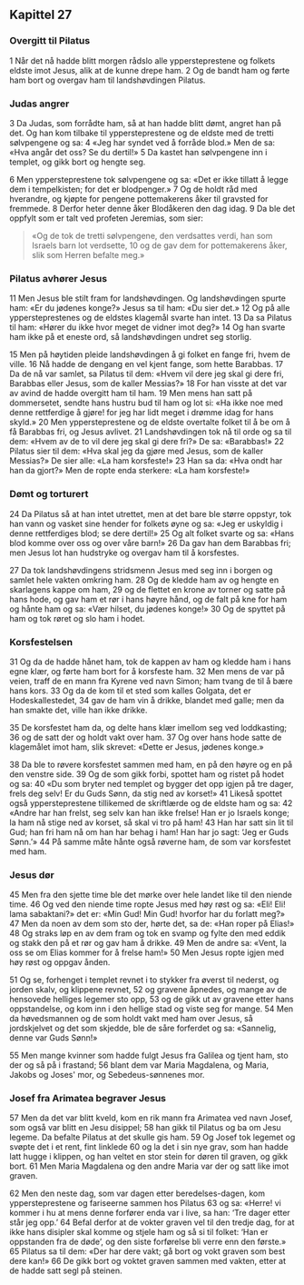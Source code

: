 ## Kapittel 27

### Overgitt til Pilatus

1 Når det nå hadde blitt morgen rådslo alle yppersteprestene og folkets eldste imot Jesus, alik at de kunne drepe ham.
2 Og de bandt ham og førte ham bort og overgav ham til landshøvdingen Pilatus.

### Judas angrer

3 Da Judas, som forrådte ham, så at han hadde blitt dømt, angret han på det. Og han kom tilbake til yppersteprestene og de eldste med de tretti sølvpengene og sa:
4 «Jeg har syndet ved å forråde blod.» Men de sa: «Hva angår det oss? Se du dertil!»
5 Da kastet han sølvpengene inn i templet, og gikk bort og hengte seg.

6 Men yppersteprestene tok sølvpengene og sa: «Det er ikke tillatt å legge dem i tempelkisten; for det er blodpenger.»
7 Og de holdt råd med hverandre, og kjøpte for pengene pottemakerens åker til gravsted for fremmede.
8 Derfor heter denne åker Blodåkeren den dag idag.
9 Da ble det oppfylt som er talt ved profeten Jeremias, som sier: 

> «Og de tok de tretti sølvpengene, 
> den verdsattes verdi, han som Israels barn lot verdsette,
> 10 og de gav dem for pottemakerens åker, slik som Herren befalte meg.»

### Pilatus avhører Jesus

11 Men Jesus ble stilt fram for landshøvdingen. Og landshøvdingen spurte ham: «Er du jødenes konge?» Jesus sa til ham: «Du sier det.»
12 Og på alle yppersteprestenes og de eldstes klagemål svarte han intet.
13 Da sa Pilatus til ham: «Hører du ikke hvor meget de vidner imot deg?»
14 Og han svarte ham ikke på et eneste ord, så landshøvdingen undret seg storlig.

15 Men på høytiden pleide landshøvdingen å gi folket en fange fri, hvem de ville.
16 Nå hadde de dengang en vel kjent fange, som hette Barabbas.
17 Da de nå var samlet, sa Pilatus til dem: «Hvem vil dere jeg skal gi dere fri, Barabbas eller Jesus, som de kaller Messias?»
18 For han visste at det var av avind de hadde overgitt ham til ham.
19 Men mens han satt på dommersetet, sendte hans hustru bud til ham og lot si: «Ha ikke noe med denne rettferdige å gjøre! for jeg har lidt meget i drømme idag for hans skyld.»
20 Men yppersteprestene og de eldste overtalte folket til å be om å få Barabbas fri, og Jesus avlivet.
21 Landshøvdingen tok nå til orde og sa til dem: «Hvem av de to vil dere jeg skal gi dere fri?» De sa: «Barabbas!»
22 Pilatus sier til dem: «Hva skal jeg da gjøre med Jesus, som de kaller Messias?» De sier alle: «La ham korsfeste!»
23 Han sa da: «Hva ondt har han da gjort?» Men de ropte enda sterkere: «La ham korsfeste!»

### Dømt og torturert

24 Da Pilatus så at han intet utrettet, men at det bare ble større oppstyr, tok han vann og vasket sine hender for folkets øyne og sa: «Jeg er uskyldig i denne rettferdiges blod; se dere dertil!»
25 Og alt folket svarte og sa: «Hans blod komme over oss og over våre barn!»
26 Da gav han dem Barabbas fri; men Jesus lot han hudstryke og overgav ham til å korsfestes.

27 Da tok landshøvdingens stridsmenn Jesus med seg inn i borgen og samlet hele vakten omkring ham.
28 Og de kledde ham av og hengte en skarlagens kappe om ham,
29 og de flettet en krone av torner og satte på hans hode, og gav ham et rør i hans høyre hånd, og de falt på kne for ham og hånte ham og sa: «Vær hilset, du jødenes konge!»
30 Og de spyttet på ham og tok røret og slo ham i hodet.

### Korsfestelsen

31 Og da de hadde hånet ham, tok de kappen av ham og kledde ham i hans egne klær, og førte ham bort for å korsfeste ham.
32 Men mens de var på veien, traff de en mann fra Kyrene ved navn Simon; ham tvang de til å bære hans kors.
33 Og da de kom til et sted som kalles Golgata, det er Hodeskallestedet,
34 gav de ham vin å drikke, blandet med galle; men da han smakte det, ville han ikke drikke.

35 De korsfestet ham da, og delte hans klær imellom seg ved loddkasting;
36 og de satt der og holdt vakt over ham.
37 Og over hans hode satte de klagemålet imot ham, slik skrevet: «Dette er Jesus, jødenes konge.»

38 Da ble to røvere korsfestet sammen med ham, en på den høyre og en på den venstre side.
39 Og de som gikk forbi, spottet ham og ristet på hodet og sa:
40 «Du som bryter ned templet og bygger det opp igjen på tre dager, frels deg selv! Er du Guds Sønn, da stig ned av korset!»
41 Likeså spottet også yppersteprestene tillikemed de skriftlærde og de eldste ham og sa:
42 «Andre har han frelst, seg selv kan han ikke frelse! Han er jo Israels konge; la ham nå stige ned av korset, så skal vi tro på ham!
43 Han har satt sin lit til Gud; han fri ham nå om han har behag i ham! Han har jo sagt: ‘Jeg er Guds Sønn.’»
44 På samme måte hånte også røverne ham, de som var korsfestet med ham.

### Jesus dør

45 Men fra den sjette time ble det mørke over hele landet like til den niende time.
46 Og ved den niende time ropte Jesus med høy røst og sa: «Eli! Eli! lama sabaktani?» det er: «Min Gud! Min Gud! hvorfor har du forlatt meg?»
47 Men da noen av dem som sto der, hørte det, sa de: «Han roper på Elias!»
48 Og straks løp en av dem fram og tok en svamp og fylte den med eddik og stakk den på et rør og gav ham å drikke.
49 Men de andre sa: «Vent, la oss se om Elias kommer for å frelse ham!»
50 Men Jesus ropte igjen med høy røst og oppgav ånden.

51 Og se, forhenget i templet revnet i to stykker fra øverst til nederst, og jorden skalv, og klippene revnet,
52 og gravene åpnedes, og mange av de hensovede helliges legemer sto opp,
53 og de gikk ut av gravene etter hans oppstandelse, og kom inn i den hellige stad og viste seg for mange.
54 Men da høvedsmannen og de som holdt vakt med ham over Jesus, så jordskjelvet og det som skjedde, ble de såre forferdet og sa: «Sannelig, denne var Guds Sønn!»

55 Men mange kvinner som hadde fulgt Jesus fra Galilea og tjent ham, sto der og så på i frastand;
56 blant dem var Maria Magdalena, og Maria, Jakobs og Joses' mor, og Sebedeus-sønnenes mor.

### Josef fra Arimatea begraver Jesus

57 Men da det var blitt kveld, kom en rik mann fra Arimatea ved navn Josef, som også var blitt en Jesu disippel;
58 han gikk til Pilatus og ba om Jesu legeme. Da befalte Pilatus at det skulle gis ham.
59 Og Josef tok legemet og svøpte det i et rent, fint linklede
60 og la det i sin nye grav, som han hadde latt hugge i klippen, og han veltet en stor stein for døren til graven, og gikk bort.
61 Men Maria Magdalena og den andre Maria var der og satt like imot graven.

62 Men den neste dag, som var dagen etter beredelses-dagen, kom yppersteprestene og fariseerne sammen hos Pilatus
63 og sa: «Herre! vi kommer i hu at mens denne forfører enda var i live, sa han: ‘Tre dager etter står jeg opp.’
64 Befal derfor at de vokter graven vel til den tredje dag, for at ikke hans disipler skal komme og stjele ham og så si til folket: ‘Han er oppstanden fra de døde’, og den siste forførelse bli verre enn den første.»
65 Pilatus sa til dem: «Der har dere vakt; gå bort og vokt graven som best dere kan!»
66 De gikk bort og voktet graven sammen med vakten, etter at de hadde satt segl på steinen.
